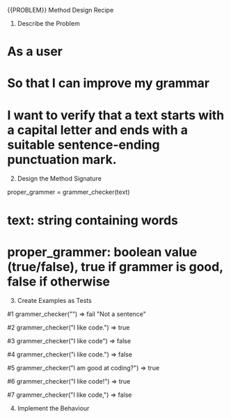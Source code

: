 {{PROBLEM}} Method Design Recipe
1. Describe the Problem
# As a user
# So that I can improve my grammar
# I want to verify that a text starts with a capital letter and ends with a suitable sentence-ending punctuation mark.


2. Design the Method Signature

proper_grammer = grammer_checker(text)

# text: string containing words
# proper_grammer: boolean value (true/false), true if grammer is good, false if otherwise

3. Create Examples as Tests

#1 
grammer_checker("") => fail "Not a sentence"

#2
grammer_checker("I like code.") => true


#3
grammer_checker("I like code") => false


#4
grammer_checker("i like code.") => false

#5
grammer_checker("I am good at coding?") => true

#6
grammer_checker("I like code!") => true

#7
grammer_checker("I like code,") => false

4. Implement the Behaviour




